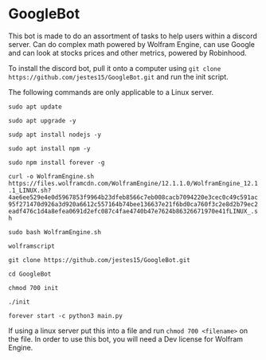 # GoogleBot

This bot is made to do an assortment of tasks to help users within a discord server. Can do complex math powered by Wolfram Engine, can use Google and can look at stocks prices and other metrics, powered by Robinhood.

To install the discord bot, pull it onto a computer using `git clone https://github.com/jestes15/GoogleBot.git` and run the init script.

The following commands are only applicable to a Linux server.

`sudo apt update`

`sudo apt upgrade -y`

`sudp apt install nodejs -y`

`sudo apt install npm -y`

`sudo npm install forever -g`

`curl -o WolframEngine.sh https://files.wolframcdn.com/WolframEngine/12.1.1.0/WolframEngine_12.1.1_LINUX.sh?4ae6ee529e4e0d5967853f9964b23dfeb8566c7eb008cacb7094220e3cec0c49c591ac95f271470d926a3d920a6612c557164b74bee136637e21f6bd0ca760f3c2e8d2b79ec2eadf476c1d4a8efea0691d2efc087c4fae4740b47e7624b86326671970e41fLINUX_.sh`

`sudo bash WolframEngine.sh`

`wolframscript`

`git clone https://github.com/jestes15/GoogleBot.git`

`cd GoogleBot`

`chmod 700 init`

`./init`

`forever start -c python3 main.py`

If using a linux server put this into a file and run `chmod 700 <filename>` on the file. In order to use this bot, you will need a Dev license for Wolfram Engine.